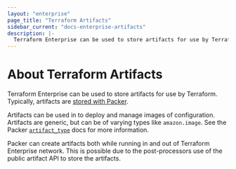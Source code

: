 ```yaml
---
layout: "enterprise"
page_title: "Terraform Artifacts"
sidebar_current: "docs-enterprise-artifacts"
description: |-
  Terraform Enterprise can be used to store artifacts for use by Terraform. Typically, artifacts are stored with Packer.
---
```


# About Terraform Artifacts

Terraform Enterprise can be used to store artifacts for use by Terraform. Typically,
artifacts are [stored with Packer](https://packer.io/docs).

Artifacts can be used in to deploy and manage images
of configuration. Artifacts are generic, but can be of varying types
like `amazon.image`. See the Packer [`artifact_type`](https://packer.io/docs/post-processors/atlas.html#artifact_type)
docs for more information.

Packer can create artifacts both while running in and out of Terraform Enterprise
network. This is possible due to the post-processors use of the public
artifact API to store the artifacts.